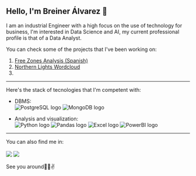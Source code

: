 ## Hello, I'm Breiner Álvarez 👋

I am an industrial Engineer with a high focus on the use of technology for business, I'm interested in Data Science and AI, my current professional profile is that of a Data Analyst.

You can check some of the projects that I've been working on:

1. [Free Zones Analysis (Spanish)](https://app.powerbi.com/view?r=eyJrIjoiOTIzOWJmZTItYTY3OC00Yzc3LTk1ODItZDg3MGVmNzgyYjYzIiwidCI6ImZkNjljZTFiLTIwYzYtNDJlYy1iNTRlLTZkMWIzODcwYWM2ZSIsImMiOjR9)
2. [Northern Lights Wordcloud](https://deepnote.com/workspace/breineralvarez-ac75274b-d33b-4e15-be7a-e8b9a66ee708/project/Aurora-page-analysis-f3f77c61-5e23-4ad0-8560-71e3595908ff)
3. 

___

Here's the stack of tecnologies that I'm competent with:
* DBMS:\
![PostgreSQL logo](https://img.shields.io/badge/PostgreSQL-316192?style=for-the-badge&logo=postgresql&logoColor=white)
![MongoDB logo](https://img.shields.io/badge/MongoDB-4EA94B?style=for-the-badge&logo=mongodb&logoColor=white)

* Analysis and visualization:\
 ![Python logo](https://img.shields.io/badge/Python-FFD43B?style=for-the-badge&logo=python&logoColor=blue)
![Pandas logo](https://img.shields.io/badge/Pandas-2C2D72?style=for-the-badge&logo=pandas&logoColor=white)
![Excel logo](https://img.shields.io/badge/Microsoft_Excel-217346?style=for-the-badge&logo=microsoft-excel&logoColor=white)
![PowerBI logo](https://img.shields.io/badge/PowerBI-F2C811?style=for-the-badge&logo=Power%20BI&logoColor=white)
___
You can also find me in:\
\
<a href="https://bio.link/breineralvarez"><img src="https://img.shields.io/badge/bio.link-000000%7D?style=for-the-badge&logo=biolink&logoColor=white"></img></a>
<a href="https://linkedin.com/in/breineralvarez"><img src="https://img.shields.io/badge/LinkedIn-0077B5?style=for-the-badge&logo=linkedin&logoColor=white"></img></a>

See you around🧑‍💻✌️